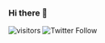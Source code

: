 ### Hi there 👋

<!--
**chakrakan/chakrakan** is a ✨ _special_ ✨ repository because its `README.md` (this file) appears on your GitHub profile.

Here are some ideas to get you started:

- 🔭 I’m currently working on ...
- 🌱 I’m currently learning ...
- 👯 I’m looking to collaborate on ...
- 🤔 I’m looking for help with ...
- 💬 Ask me about ...
- 📫 How to reach me: ...
- 😄 Pronouns: ...
- ⚡ Fun fact: ...
-->

 ![visitors](https://visitor-badge.glitch.me/badge?page_id=chakrakan.chakrakan) ![Twitter Follow](https://img.shields.io/twitter/follow/chakra_kan?style=social)
